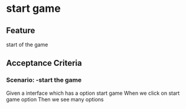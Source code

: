 # start game

## Feature

start of the game

## Acceptance Criteria

### Scenario: -start the game

  Given a interface which has a option start game
  When we click on start game option
  Then we see many options
